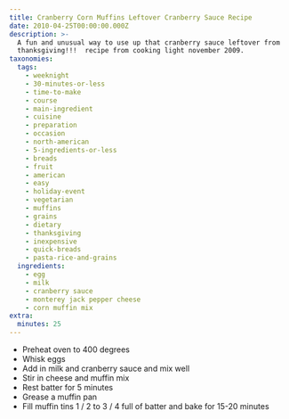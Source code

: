 ```yaml
---
title: Cranberry Corn Muffins Leftover Cranberry Sauce Recipe
date: 2010-04-25T00:00:00.000Z
description: >-
  A fun and unusual way to use up that cranberry sauce leftover from
  thanksgiving!!!  recipe from cooking light november 2009.
taxonomies:
  tags:
    - weeknight
    - 30-minutes-or-less
    - time-to-make
    - course
    - main-ingredient
    - cuisine
    - preparation
    - occasion
    - north-american
    - 5-ingredients-or-less
    - breads
    - fruit
    - american
    - easy
    - holiday-event
    - vegetarian
    - muffins
    - grains
    - dietary
    - thanksgiving
    - inexpensive
    - quick-breads
    - pasta-rice-and-grains
  ingredients:
    - egg
    - milk
    - cranberry sauce
    - monterey jack pepper cheese
    - corn muffin mix
extra:
  minutes: 25
---
```

 - Preheat oven to 400 degrees
 - Whisk eggs
 - Add in milk and cranberry sauce and mix well
 - Stir in cheese and muffin mix
 - Rest batter for 5 minutes
 - Grease a muffin pan
 - Fill muffin tins 1 / 2 to 3 / 4 full of batter and bake for 15-20 minutes
